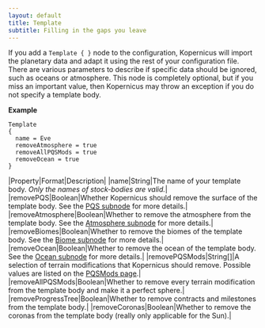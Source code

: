 ```yaml
---
layout: default
title: Template
subtitle: Filling in the gaps you leave
---
```


If you add a  `Template { }` node to the configuration, Kopernicus will import the planetary data and adapt it using the rest of your configuration file. There are various parameters to describe if specific data should be ignored, such as oceans or atmosphere. This node is completely optional, but if you miss an important value, then Kopernicus may throw an exception if you do not specify a template body.

**Example**
```
Template
{
  name = Eve
  removeAtmosphere = true
  removeAllPQSMods = true
  removeOcean = true
}
```

|Property|Format|Description|
|name|String|The name of your template body. *Only the names of stock-bodies are valid.*|
|removePQS|Boolean|Whether Kopernicus should remove the surface of the template body. See the [PQS subnode](/main/PQS.html) for more details.|
|removeAtmosphere|Boolean|Whether to remove the atmosphere from the template body. See the [Atmosphere subnode](/main/Atmosphere.html) for more details.|
|removeBiomes|Boolean|Whether to remove the biomes of the template body. See the [Biome subnode](/main/Properties/Biome.html) for more details.|
|removeOcean|Boolean|Whether to remove the ocean of the template body. See the [Ocean subnode](/main/Oceans.html) for more details.|
|removePQSMods|String[]|A selection of terrain modifications that Kopernicus should remove. Possible values are listed on the [PQSMods page](/PQSMods/PQSMods.html).|
|removeAllPQSMods|Boolean|Whether to remove every terrain modification from the template body and make it a perfect sphere.|
|removeProgressTree|Boolean|Whether to remove contracts and milestones from the template body.|
|removeCoronas|Boolean|Whether to remove the coronas from the template body (really only applicable for the Sun).|
